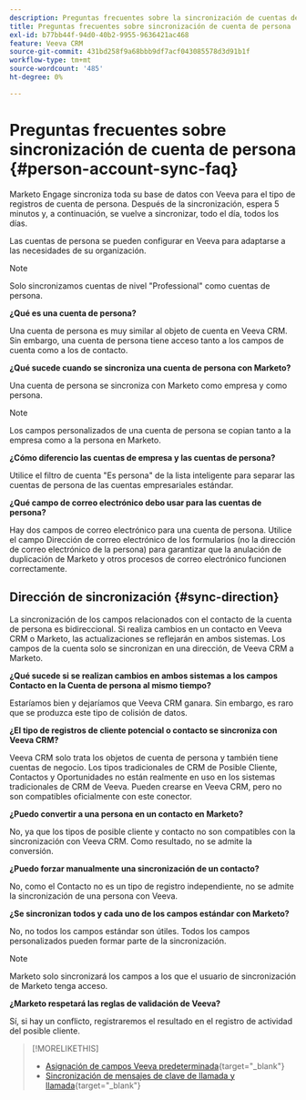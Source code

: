 ```yaml
---
description: Preguntas frecuentes sobre la sincronización de cuentas de persona - Documentos de Marketo - Documentación del producto
title: Preguntas frecuentes sobre sincronización de cuenta de persona
exl-id: b77bb44f-94d0-40b2-9955-9636421ac468
feature: Veeva CRM
source-git-commit: 431bd258f9a68bbb9df7acf043085578d3d91b1f
workflow-type: tm+mt
source-wordcount: '485'
ht-degree: 0%

---
```


# Preguntas frecuentes sobre sincronización de cuenta de persona {#person-account-sync-faq}

Marketo Engage sincroniza toda su base de datos con Veeva para el tipo de registros de cuenta de persona. Después de la sincronización, espera 5 minutos y, a continuación, se vuelve a sincronizar, todo el día, todos los días.

Las cuentas de persona se pueden configurar en Veeva para adaptarse a las necesidades de su organización.

>[!NOTE]
>
>Solo sincronizamos cuentas de nivel &quot;Professional&quot; como cuentas de persona.

**¿Qué es una cuenta de persona?**

Una cuenta de persona es muy similar al objeto de cuenta en Veeva CRM. Sin embargo, una cuenta de persona tiene acceso tanto a los campos de cuenta como a los de contacto.

**¿Qué sucede cuando se sincroniza una cuenta de persona con Marketo?**

Una cuenta de persona se sincroniza con Marketo como empresa y como persona.

>[!NOTE]
>
>Los campos personalizados de una cuenta de persona se copian tanto a la empresa como a la persona en Marketo.

**¿Cómo diferencio las cuentas de empresa y las cuentas de persona?**

Utilice el filtro de cuenta &quot;Es persona&quot; de la lista inteligente para separar las cuentas de persona de las cuentas empresariales estándar.

**¿Qué campo de correo electrónico debo usar para las cuentas de persona?**

Hay dos campos de correo electrónico para una cuenta de persona. Utilice el campo Dirección de correo electrónico de los formularios (no la dirección de correo electrónico de la persona) para garantizar que la anulación de duplicación de Marketo y otros procesos de correo electrónico funcionen correctamente.

## Dirección de sincronización {#sync-direction}

La sincronización de los campos relacionados con el contacto de la cuenta de persona es bidireccional. Si realiza cambios en un contacto en Veeva CRM o Marketo, las actualizaciones se reflejarán en ambos sistemas. Los campos de la cuenta solo se sincronizan en una dirección, de Veeva CRM a Marketo.

**¿Qué sucede si se realizan cambios en ambos sistemas a los campos Contacto en la Cuenta de persona al mismo tiempo?**

Estaríamos bien y dejaríamos que Veeva CRM ganara. Sin embargo, es raro que se produzca este tipo de colisión de datos.

**¿El tipo de registros de cliente potencial o contacto se sincroniza con Veeva CRM?**

Veeva CRM solo trata los objetos de cuenta de persona y también tiene cuentas de negocio. Los tipos tradicionales de CRM de Posible Cliente, Contactos y Oportunidades no están realmente en uso en los sistemas tradicionales de CRM de Veeva. Pueden crearse en Veeva CRM, pero no son compatibles oficialmente con este conector.

**¿Puedo convertir a una persona en un contacto en Marketo?**

No, ya que los tipos de posible cliente y contacto no son compatibles con la sincronización con Veeva CRM. Como resultado, no se admite la conversión.

**¿Puedo forzar manualmente una sincronización de un contacto?**

No, como el Contacto no es un tipo de registro independiente, no se admite la sincronización de una persona con Veeva.

**¿Se sincronizan todos y cada uno de los campos estándar con Marketo?**

No, no todos los campos estándar son útiles. Todos los campos personalizados pueden formar parte de la sincronización.

>[!NOTE]
>
>Marketo solo sincronizará los campos a los que el usuario de sincronización de Marketo tenga acceso.

**¿Marketo respetará las reglas de validación de Veeva?**

Sí, si hay un conflicto, registraremos el resultado en el registro de actividad del posible cliente.

>[!MORELIKETHIS]
>
>* [Asignación de campos Veeva predeterminada](/help/marketo/product-docs/crm-sync/veeva-crm-sync/sync-details/default-veeva-field-mapping.md){target="_blank"}
>* [Sincronización de mensajes de clave de llamada y llamada](/help/marketo/product-docs/crm-sync/veeva-crm-sync/sync-details/syncing-call-and-call-key-messages.md){target="_blank"}
